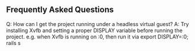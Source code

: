 Frequently Asked Questions
--------------------------


Q: How can I get the project running under a headless virtual guest?
A: Try installing Xvfb and setting a proper DISPLAY variable before running the project.
   e.g. when Xvfb is running on :0, then run it via export DISPLAY=:0; rails s


